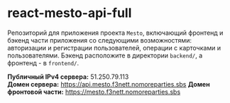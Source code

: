 # react-mesto-api-full
Репозиторий для приложения проекта `Mesto`, включающий фронтенд и бэкенд части приложения со следующими возможностями: авторизации и регистрации пользователей, операции с карточками и пользователями. Бэкенд расположите в директории `backend/`, а фронтенд - в `frontend/`. 
  
**Публичный IPv4 сервера:** 51.250.79.113  
**Домен сервера:** https://api.mesto.f3nett.nomoreparties.sbs 
**Домен фронтовой части:** https://mesto.f3nett.nomoreparties.sbs    

